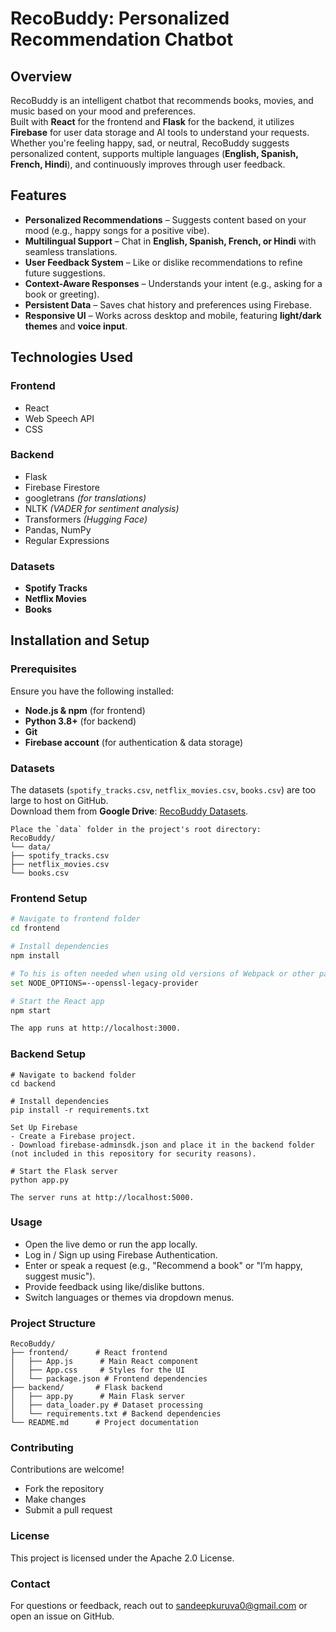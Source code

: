 # RecoBuddy: Personalized Recommendation Chatbot

## Overview
RecoBuddy is an intelligent chatbot that recommends books, movies, and music based on your mood and preferences.  
Built with **React** for the frontend and **Flask** for the backend, it utilizes **Firebase** for user data storage and AI tools to understand your requests.  
Whether you're feeling happy, sad, or neutral, RecoBuddy suggests personalized content, supports multiple languages (**English, Spanish, French, Hindi**), and continuously improves through user feedback.

## Features
- **Personalized Recommendations** – Suggests content based on your mood (e.g., happy songs for a positive vibe).
- **Multilingual Support** – Chat in **English, Spanish, French, or Hindi** with seamless translations.
- **User Feedback System** – Like or dislike recommendations to refine future suggestions.
- **Context-Aware Responses** – Understands your intent (e.g., asking for a book or greeting).
- **Persistent Data** – Saves chat history and preferences using Firebase.
- **Responsive UI** – Works across desktop and mobile, featuring **light/dark themes** and **voice input**.

## Technologies Used
### Frontend  
- React  
- Web Speech API  
- CSS  

### Backend  
- Flask  
- Firebase Firestore  
- googletrans *(for translations)*  
- NLTK *(VADER for sentiment analysis)*  
- Transformers *(Hugging Face)*  
- Pandas, NumPy  
- Regular Expressions  

### Datasets  
- **Spotify Tracks**  
- **Netflix Movies**  
- **Books**  

## Installation and Setup

### Prerequisites
Ensure you have the following installed:
- **Node.js & npm** (for frontend)  
- **Python 3.8+** (for backend)  
- **Git**  
- **Firebase account** (for authentication & data storage)  

### Datasets  
The datasets (`spotify_tracks.csv`, `netflix_movies.csv`, `books.csv`) are too large to host on GitHub.  
Download them from **Google Drive**: [RecoBuddy Datasets](https://drive.google.com/drive/folders/1WUMlxrClSmdBPG78_3iFUNEhDXcqftZs?usp=drive_link).  
```
Place the `data` folder in the project's root directory:
RecoBuddy/
└── data/
├── spotify_tracks.csv
├── netflix_movies.csv
└── books.csv
```
### Frontend Setup  
```bash
# Navigate to frontend folder
cd frontend

# Install dependencies
npm install

# To his is often needed when using old versions of Webpack or other packages that depend on older OpenSSL versions.
set NODE_OPTIONS=--openssl-legacy-provider

# Start the React app
npm start

The app runs at http://localhost:3000.
```
### Backend Setup
```
# Navigate to backend folder
cd backend

# Install dependencies
pip install -r requirements.txt

Set Up Firebase
- Create a Firebase project.
- Download firebase-adminsdk.json and place it in the backend folder (not included in this repository for security reasons).

# Start the Flask server
python app.py

The server runs at http://localhost:5000.
```
### Usage
- Open the live demo or run the app locally.
- Log in / Sign up using Firebase Authentication.
- Enter or speak a request (e.g., "Recommend a book" or "I’m happy, suggest music").
- Provide feedback using like/dislike buttons.
- Switch languages or themes via dropdown menus.
### Project Structure
```
RecoBuddy/
├── frontend/      # React frontend
│   ├── App.js      # Main React component
│   ├── App.css     # Styles for the UI
│   └── package.json # Frontend dependencies
├── backend/       # Flask backend
│   ├── app.py      # Main Flask server
│   ├── data_loader.py # Dataset processing
│   └── requirements.txt # Backend dependencies
└── README.md      # Project documentation
```
### Contributing
Contributions are welcome!
- Fork the repository
- Make changes
- Submit a pull request
### License
This project is licensed under the Apache 2.0 License.
### Contact
For questions or feedback, reach out to sandeepkuruva0@gmail.com or open an issue on GitHub.


